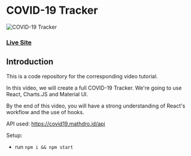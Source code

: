 # COVID-19 Tracker
![COVID-19 Tracker](https://i.ibb.co/Ycy97CD/Corona-website.jpg)

### [Live Site](https://dbuddhadev13.github.io/corona-tracker/)

## Introduction
This is a code repository for the corresponding video tutorial. 

In this video, we will create a full COVID-19 Tracker. We're going to use React, Charts.JS and Material UI.

By the end of this video, you will have a strong understanding of React's workflow and the use of hooks.

API used: https://covid19.mathdro.id/api

Setup:
- run ```npm i && npm start```
